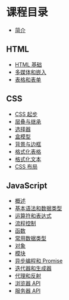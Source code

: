 # 课程目录

- [简介](README.md)

## HTML

- [HTML 基础](chapters/ch01-html-basic.md)
- [多媒体和嵌入](chapters/ch02-mutimedia-embed.md)
- [表格和表单](chapters/ch03-table-form.md)

## CSS

- [CSS 起步](chapters/ch04-css-basic.md)
- [层叠与继承](chapters/ch05-cascade-inherit.md)
- [选择器](chapters/ch06-selectors.md)
- [盒模型](chapters/ch07-box.md)
- [背景与边框](chapters/ch08-background-border.md)
- [格式化表格](chapters/ch09-table.md)
- [格式化文本](chapters/ch10-text.md)
- [CSS 布局](chapters/ch11-layout.md)

## JavaScript

- [概述](chapters/ch12-javascript-intro.md)
- [基本语法和数据类型]()
- [运算符和表达式]()
- [流程控制](chapters/ch15-statement-structure.md)
- [函数](chapters/ch16-function.md)
- [常用数据类型]()
- [对象](chapters/ch18-object.md)
- [模块]()
- [异步编程和 Promise]()
- [迭代器和生成器]()
- [代理和反射]()
- [浏览器 API]()
- [服务器 API]()
